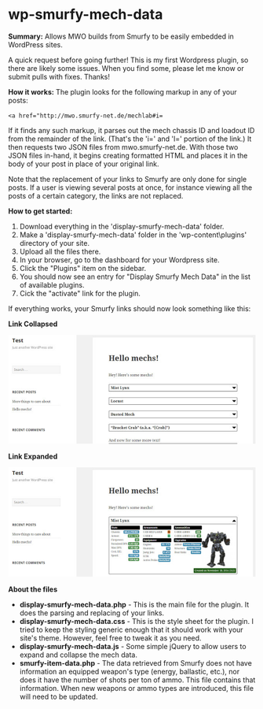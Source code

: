 # wp-smurfy-mech-data
**Summary:** Allows MWO builds from Smurfy to be easily embedded in WordPress sites.

A quick request before going further! This is my first Wordpress plugin, so there are likely some issues. When you find some, please let me know or submit pulls with fixes. Thanks!

**How it works:**
The plugin looks for the following markup in any of your posts:

    <a href="http://mwo.smurfy-net.de/mechlab#i=

If it finds any such markup, it parses out the mech chassis ID and loadout ID from the remainder of the link. (That's the 'i=' and 'l=' portion of the link.) It then requests two JSON files from mwo.smurfy-net.de. With those two JSON files in-hand, it begins creating formatted HTML and places it in the body of your post in place of your original link.

Note that the replacement of your links to Smurfy are only done for single posts. If a user is viewing several posts at once, for instance viewing all the posts of a certain category, the links are not replaced.

**How to get started:**

1. Download everything in the 'display-smurfy-mech-data' folder.
2. Make a 'display-smurfy-mech-data' folder in the 'wp-content\plugins' directory of your site.
3. Upload all the files there.
4. In your browser, go to the dashboard for your Wordpress site.
5. Click the "Plugins" item on the sidebar.
6. You should now see an entry for "Display Smurfy Mech Data" in the list of available plugins.
7. Cick the "activate" link for the plugin.

If everything works, your Smurfy links should now look something like this:

**Link Collapsed**

![Collapsed Link](wp-smurfy-mech-data-collapsed.jpg?raw=true  "Collapsed")

**Link Expanded**

![Expanded Link](wp-smurfy-mech-data-expanded.jpg?raw=true  "Expanded")

**About the files**

* **display-smurfy-mech-data.php** - This is the main file for the plugin. It does the parsing and replacing of your links.
* **display-smurfy-mech-data.css** - This is the style sheet for the plugin. I tried to keep the styling generic enough that it should work with your site's theme. However, feel free to tweak it as you need.
* **display-smurfy-mech-data.js** - Some simple jQuery to allow users to expand and collapse the mech data.
* **smurfy-item-data.php** - The data retrieved from Smurfy does not have information an equipped weapon's type (energy, ballastic, etc.), nor does it have the number of shots per ton of ammo. This file contains that information. When new weapons or ammo types are introduced, this file will need to be updated.
